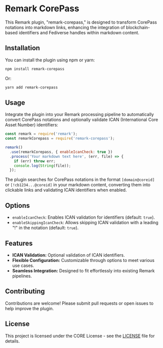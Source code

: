 # Remark CorePass

This Remark plugin, "remark-corepass," is designed to transform CorePass notations into markdown links, enhancing the integration of blockchain-based identifiers and Fediverse handles within markdown content.

## Installation

You can install the plugin using npm or yarn:

```bash
npm install remark-corepass
```

Or:

```bash
yarn add remark-corepass
```

## Usage

Integrate the plugin into your Remark processing pipeline to automatically convert CorePass notations and optionally validate ICAN (International Core Asset Number) identifiers:

```javascript
const remark = require('remark');
const remarkCorepass = require('remark-corepass');

remark()
  .use(remarkCorepass, { enableIcanCheck: true })
  .process('Your markdown text here', (err, file) => {
    if (err) throw err;
    console.log(String(file));
  });
```

The plugin searches for CorePass notations in the format `[domain@coreid]` or `[!cb1234...@coreid]` in your markdown content, converting them into clickable links and validating ICAN identifiers when enabled.

## Options

- `enableIcanCheck`: Enables ICAN validation for identifiers (default: `true`).
- `enableSkippingIcanCheck`: Allows skipping ICAN validation with a leading "!" in the notation (default: `true`).

## Features

- **ICAN Validation:** Optional validation of ICAN identifiers.
- **Flexible Configuration:** Customizable through options to meet various use cases.
- **Seamless Integration:** Designed to fit effortlessly into existing Remark pipelines.

## Contributing

Contributions are welcome! Please submit pull requests or open issues to help improve the plugin.

## License

This project is licensed under the CORE License - see the [LICENSE](LICENSE) file for details.
